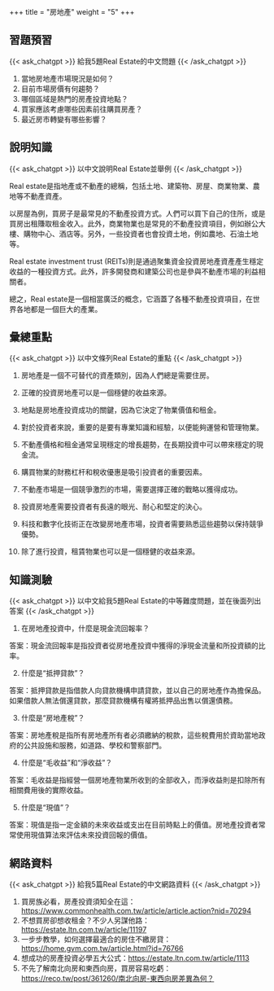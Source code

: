 +++
title = "房地產"
weight = "5"
+++
## 習題預習
{{< ask_chatgpt >}}
給我5題Real Estate的中文問題
{{< /ask_chatgpt >}}



1. 當地房地產市場現況是如何？ 
2. 目前市場房價有何趨勢？ 
3. 哪個區域是熱門的房產投資地點？ 
4. 買家應該考慮哪些因素前往購買房產？ 
5. 最近房市轉變有哪些影響？   

## 說明知識
{{< ask_chatgpt >}}
以中文說明Real Estate並舉例
{{< /ask_chatgpt >}}



Real estate是指地產或不動產的總稱，包括土地、建築物、房屋、商業物業、農地等不動產資產。

以房屋為例，買房子是最常見的不動產投資方式。人們可以買下自己的住所，或是買房出租賺取租金收入。此外，商業物業也是常見的不動產投資項目，例如辦公大樓、購物中心、酒店等。另外，一些投資者也會投資土地，例如農地、石油土地等。

Real estate investment trust (REITs)則是通過聚集資金投資房地產資產產生穩定收益的一種投資方式。此外，許多開發商和建築公司也是參與不動產市場的利益相關者。

總之，Real estate是一個相當廣泛的概念，它涵蓋了各種不動產投資項目，在世界各地都是一個巨大的產業。   

## 彙總重點
{{< ask_chatgpt >}}
以中文條列Real Estate的重點
{{< /ask_chatgpt >}}



1. 房地產是一個不可替代的資產類別，因為人們總是需要住房。

2. 正確的投資房地產可以是一個穩健的收益來源。

3. 地點是房地產投資成功的關鍵，因為它決定了物業價值和租金。

4. 對於投資者來說，重要的是要有專業知識和經驗，以便能夠運營和管理物業。

5. 不動產價格和租金通常呈現穩定的增長趨勢，在長期投資中可以帶來穩定的現金流。

6. 購買物業的財務杠杆和稅收優惠是吸引投資者的重要因素。

7. 不動產市場是一個競爭激烈的市場，需要選擇正確的戰略以獲得成功。

8. 投資房地產需要投資者有長遠的眼光、耐心和堅定的決心。

9. 科技和數字化技術正在改變房地產市場，投資者需要熟悉這些趨勢以保持競爭優勢。

10. 除了進行投資，租賃物業也可以是一個穩健的收益來源。   

## 知識測驗
{{< ask_chatgpt >}}
以中文給我5題Real Estate的中等難度問題，並在後面列出答案
{{< /ask_chatgpt >}}



1. 在房地產投資中，什麼是現金流回報率？

答案：現金流回報率是指投資者從房地產投資中獲得的淨現金流量和所投資額的比率。

2. 什麼是“抵押貸款”？

答案：抵押貸款是指借款人向貸款機構申請貸款，並以自己的房地產作為擔保品。如果借款人無法償還貸款，那麼貸款機構有權將抵押品出售以償還債務。

3. 什麼是“房地產稅”？

答案：房地產稅是指所有房地產所有者必須繳納的稅款，這些稅費用於資助當地政府的公共設施和服務，如道路、學校和警察部門。

4. 什麼是“毛收益”和“淨收益”？

答案：毛收益是指經營一個房地產物業所收到的全部收入，而淨收益則是扣除所有相關費用後的實際收益。

5. 什麼是“現值”？

答案：現值是指一定金額的未來收益或支出在目前時點上的價值。房地產投資者常常使用現值算法來評估未來投資回報的價值。   

## 網路資料
{{< ask_chatgpt >}}
給我5篇Real Estate的中文網路資料
{{< /ask_chatgpt >}}



1. 買房族必看，房產投資須知全在這：https://www.commonhealth.com.tw/article/article.action?nid=70294 
2. 不想買房卻想收租金？不少人另謀他路：https://estate.ltn.com.tw/article/11197
3. 一步步教學，如何選擇最適合的房住不繳房貸：https://home.gvm.com.tw/article.html?id=76766
4. 想成功的房產投資必學五大公式：https://estate.ltn.com.tw/article/1113
5. 不先了解南北向房和東西向房，買房容易吃虧：https://reco.tw/post/361260/南北向房-東西向房差異為何？   

